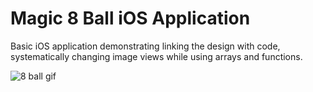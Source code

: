 # Magic 8 Ball iOS Application

Basic iOS application demonstrating linking the design with code, systematically changing image views while using arrays and functions.

![8 ball gif](https://user-images.githubusercontent.com/29379185/47674947-e7776280-db8e-11e8-9baf-38842aa0b5b7.gif)

